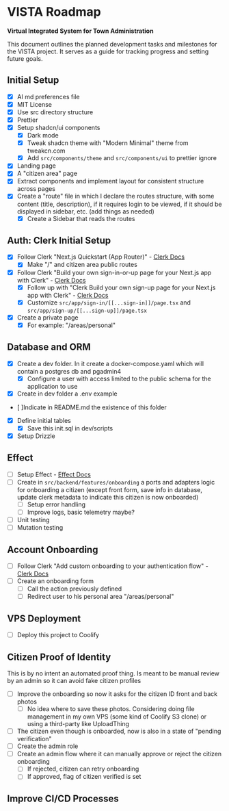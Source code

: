 # VISTA Roadmap

**Virtual Integrated System for Town Administration**

This document outlines the planned development tasks and milestones for the VISTA project. It serves as a guide for tracking progress and setting future goals.

## Initial Setup
- [x] AI md preferences file
- [x] MIT License
- [x] Use src directory structure
- [x] Prettier
- [x] Setup shadcn/ui components
  - [x] Dark mode
  - [x] Tweak shadcn theme with "Modern Minimal" theme from tweakcn.com
  - [x] Add `src/components/theme` and `src/components/ui` to prettier ignore
- [x] Landing page
- [x] A "citizen area" page
- [x] Extract components and implement layout for consistent structure across pages
- [x] Create a "route" file in which I declare the routes structure, with some content (title, description), if it requires login to be viewed, if it should be displayed in sidebar, etc. (add things as needed)
  - [x] Create a Sidebar that reads the routes

## Auth: Clerk Initial Setup
- [x] Follow Clerk "Next.js Quickstart (App Router)" - [Clerk Docs](https://clerk.com/docs/quickstarts/nextjs)
  - [x] Make "/" and citizen area public routes
- [x] Follow Clerk "Build your own sign-in-or-up page for your Next.js app with Clerk" - [Clerk Docs](https://clerk.com/docs/references/nextjs/custom-sign-in-or-up-page)
  - [x] Follow up with "Clerk Build your own sign-up page for your Next.js app with Clerk" - [Clerk Docs](https://clerk.com/docs/references/nextjs/custom-sign-up-page)
  - [x] Customize `src/app/sign-in/[[...sign-in]]/page.tsx` and `src/app/sign-up/[[...sign-up]]/page.tsx`
- [x] Create a private page
  - [x] For example: "/areas/personal"

## Database and ORM
- [x] Create a dev folder. In it create a docker-compose.yaml which will contain a postgres db and pgadmin4
  - [x] Configure a user with access limited to the public schema for the application to use
- [x] Create in dev folder a .env example
- [ ]Indicate in README.md the existence of this folder
- [x] Define initial tables
  - [x] Save this init.sql in dev/scripts
- [x] Setup Drizzle

## Effect
- [ ] Setup Effect - [Effect Docs](https://effect.website/docs)
- [ ] Create in `src/backend/features/onboarding` a ports and adapters logic for onboarding a citizen (except front form, save info in database, update clerk metadata to indicate this citizen is now onboarded)
  - [ ] Setup error handling
  - [ ] Improve logs, basic telemetry maybe?
- [ ] Unit testing
- [ ] Mutation testing

## Account Onboarding
- [ ] Follow Clerk "Add custom onboarding to your authentication flow" - [Clerk Docs](https://clerk.com/docs/references/nextjs/add-onboarding-flow)
- [ ] Create an onboarding form
  - [ ] Call the action previously defined
  - [ ] Redirect user to his personal area "/areas/personal"

## VPS Deployment
- [ ] Deploy this project to Coolify

## Citizen Proof of Identity
This is by no intent an automated proof thing. Is meant to be manual review by an admin so it can avoid fake citizen profiles
- [ ] Improve the onboarding so now it asks for the citizen ID front and back photos
  - [ ] No idea where to save these photos. Considering doing file management in my own VPS (some kind of Coolify S3 clone) or using a third-party like UploadThing
- [ ] The citizen even though is onboarded, now is also in a state of "pending verification"
- [ ] Create the admin role
- [ ] Create an admin flow where it can manually approve or reject the citizen onboarding
  - [ ] If rejected, citizen can retry onboarding
  - [ ] If approved, flag of citizen verified is set

## Improve CI/CD Processes